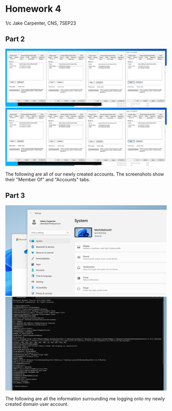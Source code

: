 # Homework 4
1/c Jake Carpenter, CNS, 7SEP23

## Part 2
![Screenshot 1](hw4_part2_1.png)
![Screenshot 1](hw4_part2_1.png)

The following are all of our newly created accounts. The screenshots show their "Member Of" and "Accounts" tabs.

## Part 3
![Screenshot 1](hw4_part3_1.png)
![Screenshot 1](hw4_part3_2.png)

The following are all the information surrounding me logging onto my newly created domain user account.









